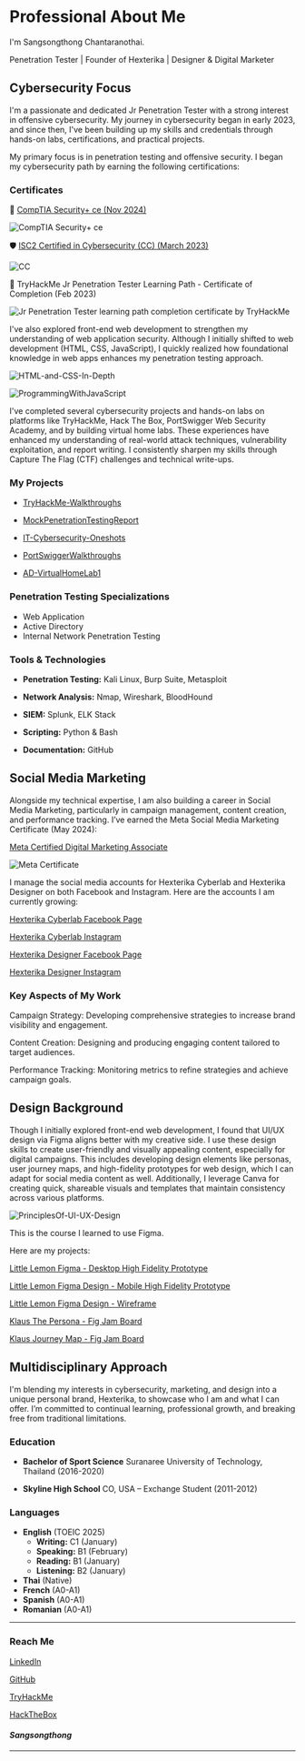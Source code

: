 # Professional About Me

I'm Sangsongthong Chantaranothai.

Penetration Tester | Founder of Hexterika | Designer & Digital Marketer

## Cybersecurity Focus

I'm a passionate and dedicated Jr Penetration Tester with a strong interest in offensive cybersecurity. My journey in cybersecurity began in early 2023, and since then, I've been building up my skills and credentials through hands-on labs, certifications, and practical projects.

My primary focus is in penetration testing and offensive security. I began my cybersecurity path by earning the following certifications:

### Certificates

🔐 [CompTIA Security+ ce (Nov 2024)](https://www.credly.com/badges/b856b0d7-bb20-466c-8981-b7744f8bb64f/public_url)

![CompTIA Security+ ce](Images/SangsongthongCompTIASecurityPlusCertPic.png)

🛡️ [ISC2 Certified in Cybersecurity (CC) (March 2023)](https://www.credly.com/badges/2219a41c-2094-41a5-a530-28cf093c2c29/public_url)

![CC](Images/certified-in-cybersecurity-cc.png)

🧠 TryHackMe Jr Penetration Tester Learning Path - Certificate of Completion (Feb 2023)
  
![Jr Penetration Tester learning path completion certificate by TryHackMe](Images/THM-Jr-Pentest-LearningPath-CertOfCompletion.png)

I've also explored front-end web development to strengthen my understanding of web application security. Although I initially shifted to web development (HTML, CSS, JavaScript), I quickly realized how foundational knowledge in web apps enhances my penetration testing approach.

![HTML-and-CSS-In-Depth](Images/HTML-and-CSS-In-Depth.png)

![ProgrammingWithJavaScript](Images/ProgrammingWithJavaScript.png)

I've completed several cybersecurity projects and hands-on labs on platforms like TryHackMe, Hack The Box, PortSwigger Web Security Academy, and by building virtual home labs. These experiences have enhanced my understanding of real-world attack techniques, vulnerability exploitation, and report writing. I consistently sharpen my skills through Capture The Flag (CTF) challenges and technical write-ups.

### My Projects

+ [TryHackMe-Walkthroughs](https://github.com/sangsongthong-hexterika/TryHackMe-Walkthroughs)

+ [MockPenetrationTestingReport](https://github.com/sangsongthong-hexterika/MockPenetrationTestingReport)

+ [IT-Cybersecurity-Oneshots](https://github.com/sangsongthong-hexterika/IT-Cybersecurity-OneShots)

+ [PortSwiggerWalkthroughs](https://github.com/sangsongthong-hexterika/PortSwiggerWalkthroughs/tree/main)

+ [AD-VirtualHomeLab1](https://github.com/sangsongthong-hexterika/AD-VirtualHomeLab1)

### Penetration Testing Specializations

+ Web Application
+ Active Directory
+ Internal Network Penetration Testing

### Tools & Technologies

+ **Penetration Testing:** Kali Linux, Burp Suite, Metasploit

+ **Network Analysis:** Nmap, Wireshark, BloodHound

+ **SIEM:** Splunk, ELK Stack

+ **Scripting:** Python & Bash

+ **Documentation:** GitHub

## Social Media Marketing

Alongside my technical expertise, I am also building a career in Social Media Marketing, particularly in campaign management, content creation, and performance tracking. I’ve earned the Meta Social Media Marketing Certificate (May 2024):

[Meta Certified Digital Marketing Associate](https://www.credly.com/badges/1fe61a15-902c-46c8-870f-824abf9474a5/public_url)

![Meta Certificate](Images/meta-certified-digital-marketing-associate.png)

I manage the social media accounts for Hexterika Cyberlab and Hexterika Designer on both Facebook and Instagram. Here are the accounts I am currently growing:

[Hexterika Cyberlab Facebook Page](https://www.facebook.com/share/165WozGYNW/)

[Hexterika Cyberlab Instagram](https://www.instagram.com/hexterika.cyberlab?igsh=cTRoaGxmNGxrcmMz)

[Hexterika Designer Facebook Page](https://www.facebook.com/share/1AYY5bVfaa/)

[Hexterika Designer Instagram](https://www.instagram.com/hexterika.designer?igsh=MW83dXM4aG92amtrNw==)

### Key Aspects of My Work

Campaign Strategy: Developing comprehensive strategies to increase brand visibility and engagement.

Content Creation: Designing and producing engaging content tailored to target audiences.

Performance Tracking: Monitoring metrics to refine strategies and achieve campaign goals.

## Design Background

Though I initially explored front-end web development, I found that UI/UX design via Figma aligns better with my creative side. I use these design skills to create user-friendly and visually appealing content, especially for digital campaigns. This includes developing design elements like personas, user journey maps, and high-fidelity prototypes for web design, which I can adapt for social media content as well. Additionally, I leverage Canva for creating quick, shareable visuals and templates that maintain consistency across various platforms.

![PrinciplesOf-UI-UX-Design](Images/PrinciplesOf-UI-UX-Design.png)

This is the course I learned to use Figma.

Here are my projects:

[Little Lemon Figma - Desktop High Fidelity Prototype](https://www.figma.com/proto/hFfuqzRMc54dnM0BnEA2r6/LittleLemonCapstone-Prototype?node-id=0-1&t=ZVPW87DxqlsFMsP8-1)

[Little Lemon Figma Design - Mobile High Fidelity Prototype](https://www.figma.com/proto/TcEI6RL94a7VglPy1BEivR/Prototype-TheLittleLemon?t=ZVPW87DxqlsFMsP8-1)

[Little Lemon Figma Design - Wireframe](https://www.figma.com/proto/HadK0u8rd4VIVv1s5HqFt1/LittleLemonCapstoneProject-Wireframe?t=ZVPW87DxqlsFMsP8-1)

[Klaus The Persona - Fig Jam Board](https://www.figma.com/board/rn7enwRrV5p9hk2V1Isr4p/KlausThePersona?t=ZVPW87DxqlsFMsP8-1)

[Klaus Journey Map - Fig Jam Board](https://www.figma.com/board/dgiRUo2VuLaDKvsG3obfAY/KlausJouneyMap?t=ZVPW87DxqlsFMsP8-1)

## Multidisciplinary Approach

I'm blending my interests in cybersecurity, marketing, and design into a unique personal brand, Hexterika, to showcase who I am and what I can offer. I’m committed to continual learning, professional growth, and breaking free from traditional limitations.

### Education

+ **Bachelor of Sport Science**
Suranaree University of Technology, Thailand (2016-2020)

+ **Skyline High School**
CO, USA – Exchange Student (2011-2012)

### Languages

+ **English** (TOEIC 2025)
  + **Writing:** C1 (January)
  + **Speaking:** B1 (February)
  + **Reading:** B1 (January)
  + **Listening:** B2 (January)
+ **Thai** (Native)
+ **French** (A0-A1)
+ **Spanish** (A0-A1)
+ **Romanian** (A0-A1)

---

### Reach Me

[LinkedIn](https://www.linkedin.com/in/sangsongthong-chantaranothai/)  

[GitHub](https://github.com/sangsongthong-hexterika)  

[TryHackMe](https://tryhackme.com/r/p/gexter5thm)  

[HackTheBox](https://account.hackthebox.com/dashboard)

#### *Sangsongthong*

---
